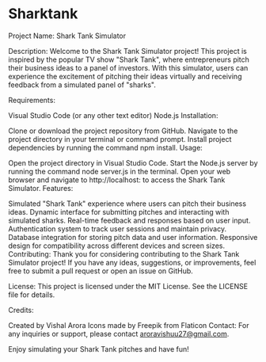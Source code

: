 # Sharktank

Project Name: Shark Tank Simulator

Description:
Welcome to the Shark Tank Simulator project! This project is inspired by the popular TV show "Shark Tank", where entrepreneurs pitch their business ideas to a panel of investors. With this simulator, users can experience the excitement of pitching their ideas virtually and receiving feedback from a simulated panel of "sharks".

Requirements:

Visual Studio Code (or any other text editor)
Node.js
Installation:

Clone or download the project repository from GitHub.
Navigate to the project directory in your terminal or command prompt.
Install project dependencies by running the command npm install.
Usage:

Open the project directory in Visual Studio Code.
Start the Node.js server by running the command node server.js in the terminal.
Open your web browser and navigate to http://localhost: to access the Shark Tank Simulator.
Features:

Simulated "Shark Tank" experience where users can pitch their business ideas.
Dynamic interface for submitting pitches and interacting with simulated sharks.
Real-time feedback and responses based on user input.
Authentication system to track user sessions and maintain privacy.
Database integration for storing pitch data and user information.
Responsive design for compatibility across different devices and screen sizes.
Contributing:
Thank you for considering contributing to the Shark Tank Simulator project! If you have any ideas, suggestions, or improvements, feel free to submit a pull request or open an issue on GitHub.

License:
This project is licensed under the MIT License. See the LICENSE file for details.

Credits:

Created by Vishal Arora
Icons made by Freepik from Flaticon
Contact:
For any inquiries or support, please contact aroravishuu27@gmail.com.

Enjoy simulating your Shark Tank pitches and have fun!
